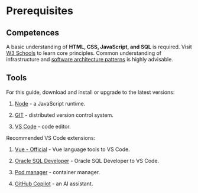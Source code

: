 # Prerequisites

## Competences

A basic understanding of **HTML, CSS, JavaScript, and SQL** is required. Visit [W3 Schools](https://www.w3schools.com/) to learn core principles. Common understanding of infrastructure and [software architecture patterns](https://www.freecodecamp.org/news/an-introduction-to-software-architecture-patterns/) is highly advisable.

## Tools

For this guide, download and install or upgrade to the latest versions:

1. [Node](https://nodejs.org/en) - a JavaScript runtime.

2. [GIT](https://git-scm.com/downloads) - distributed version control system.

3. [VS Code](https://code.visualstudio.com/) - code editor.

Recommended VS Code extensions:

1. [Vue - Official](https://marketplace.visualstudio.com/items?itemName=Vue.volar) - Vue language tools to VS Code.

2. [Oracle SQL Developer](https://marketplace.visualstudio.com/items?itemName=Oracle.sql-developer) - Oracle SQL Developer to VS Code.

3. [Pod manager](https://marketplace.visualstudio.com/items?itemName=dreamcatcher45.podmanager) - container manager.

4. [GitHub Copilot](https://marketplace.visualstudio.com/items?itemName=GitHub.copilot) - an AI assistant.
